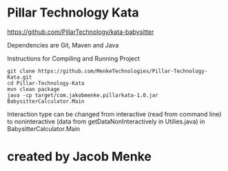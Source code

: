 # Pillar Technology Kata
https://github.com/PillarTechnology/kata-babysitter

Dependencies are Git, Maven and Java

Instructions for Compiling and Running Project

```
git clone https://github.com/MenkeTechnologies/Pillar-Technology-Kata.git
cd Pillar-Technology-Kata
mvn clean package
java -cp target/com.jakobmenke.pillarkata-1.0.jar BabysitterCalculator.Main
```


Interaction type can be changed from interactive (read from command line) to noninteractive (data from getDataNonInteractively in Utilies.java) in BabysitterCalculator.Main


# created by Jacob Menke

